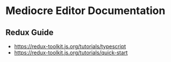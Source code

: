 # Mediocre Editor Documentation

## Redux Guide

- https://redux-toolkit.js.org/tutorials/typescript
- https://redux-toolkit.js.org/tutorials/quick-start
